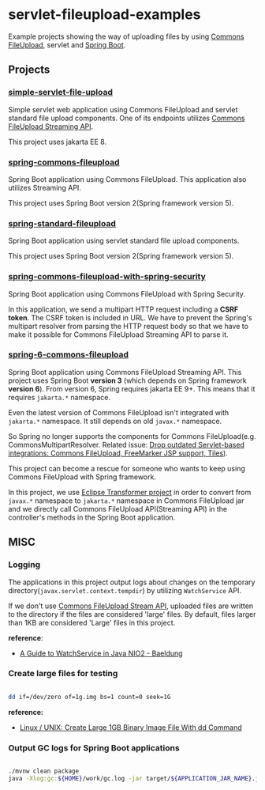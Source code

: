 # servlet-fileupload-examples

Example projects showing the way of uploading files by using [Commons FileUpload](https://commons.apache.org/proper/commons-fileupload/index.html), servlet and [Spring Boot](https://spring.io/projects/spring-boot).

## Projects

### [simple-servlet-file-upload](./simple-servlet-file-upload/)
 
Simple servlet web application using Commons FileUpload and servlet standard file upload components. One of its endpoints utilizes [Commons FileUpload Streaming API](https://commons.apache.org/proper/commons-fileupload/streaming.html).

This project uses jakarta EE 8.

### [spring-commons-fileupload](./spring-commons-fileupload/)
 
Spring Boot application using Commons FileUpload. This application also utilizes Streaming API.

This project uses Spring Boot version 2(Spring framework version 5).

### [spring-standard-fileupload](./spring-standard-fileupload/)
 
Spring Boot application using servlet standard file upload components.

This project uses Spring Boot version 2(Spring framework version 5).

### [spring-commons-fileupload-with-spring-security](./spring-commons-fileupload-with-spring-security/)

Spring Boot application using Commons FileUpload with Spring Security. 

In this application, we send a multipart HTTP request including a **CSRF token**.
The CSRF token is included in URL. We have to prevent the Spring's multipart resolver from parsing the HTTP request body so that we have to make it possible for Commons FileUpload Streaming API to parse it.



### [spring-6-commons-fileupload](./spring-6-commons-fileupload/)
 
Spring Boot application using Commons FileUpload Streaming API. This project uses Spring Boot **version 3** (which depends on Spring framework **version 6**). From version 6, Spring requires jakarta EE 9+. This means that it requires `jakarta.*` namespace.

Even the latest version of Commons FileUpload isn't integrated with `jakarta.*` namespace. It still depends on old `javax.*` namespace.

So Spring no longer supports the components for Commons FileUpload(e.g. CommonsMultipartResolver. Related issue: [Drop outdated Servlet-based integrations: Commons FileUpload, FreeMarker JSP support, Tiles](https://github.com/spring-projects/spring-framework/issues/27423)).

This project can become a rescue for someone who wants to keep using Commons FileUpload with Spring framework.

In this project, we use [Eclipse Transformer project](https://github.com/eclipse/transformer) in order to convert from `javax.*` namespace to `jakarta.*` namespace in Commons FileUpload jar and we directly call Commons FileUpload API(Streaming API) in the controller's methods in the Spring Boot application.

## MISC

### Logging

The applications in this project output logs about changes on the temporary directory(`javax.servlet.context.tempdir`) by
utilizing `WatchService` API.

If we don't use [Commons FileUpload Stream API](https://commons.apache.org/proper/commons-fileupload/streaming.html),
uploaded files are written to the directory if the files are considered 'large' files. By default, files larger than
1KB are considered 'Large' files in this project.

**reference**:

- [A Guide to WatchService in Java NIO2 - Baeldung](https://www.baeldung.com/java-nio2-watchservice)


### Create large files for testing

``` bash

dd if=/dev/zero of=1g.img bs=1 count=0 seek=1G

```

**reference:**

 - [Linux / UNIX: Create Large 1GB Binary Image File With dd Command](https://www.cyberciti.biz/faq/howto-create-lage-files-with-dd-command/)

### Output GC logs for Spring Boot applications

``` bash

./mvnw clean package
java -Xlog:gc:${HOME}/work/gc.log -jar target/${APPLICATION_JAR_NAME}.jar


```




